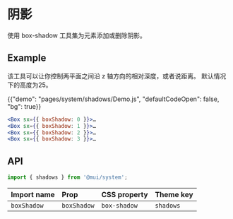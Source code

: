 # 阴影

<p class="description">使用 box-shadow 工具集为元素添加或删除阴影。</p>

## Example

该工具可以让你控制两平面之间沿 z 轴方向的相对深度，或者说距离。 默认情况下的高度为25。

{{"demo": "pages/system/shadows/Demo.js", "defaultCodeOpen": false, "bg": true}}

```jsx
<Box sx={{ boxShadow: 0 }}>…
<Box sx={{ boxShadow: 1 }}>…
<Box sx={{ boxShadow: 2 }}>…
<Box sx={{ boxShadow: 3 }}>…
```

## API

```js
import { shadows } from '@mui/system';
```

| Import name | Prop        | CSS property | Theme key |
|:----------- |:----------- |:------------ |:--------- |
| `boxShadow` | `boxShadow` | `box-shadow` | `shadows` |
